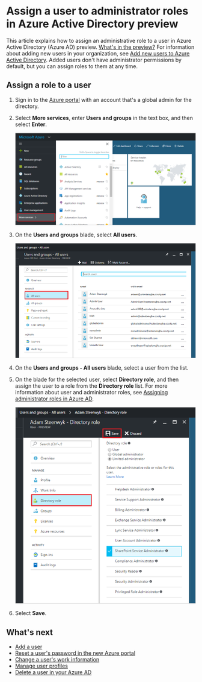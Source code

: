 <properties
	pageTitle="Assign a user to administrator roles in Azure Active Directory preview | Azure"
	description="Explains how to change user administrative information in Azure Active Directory"
	services="active-directory"
	documentationCenter=""
	authors="curtand"
	manager="femila"
	editor=""/>

<tags
	ms.service="active-directory"
	ms.workload="identity"
	ms.tgt_pltfrm="na"
	ms.devlang="na"
	ms.topic="article"
	ms.date="09/12/2016"
	ms.author="curtand"
   	wacn.date=""/>

# Assign a user to administrator roles in Azure Active Directory preview

This article explains how to assign an administrative role to a user in Azure Active Directory (Azure AD) preview. [What's in the preview?](/documentation/articles/active-directory-preview-explainer/) For information about adding new users in your organization, see [Add new users to Azure Active Directory](/documentation/articles/active-directory-users-create-azure-portal/). Added users don't have administrator permissions by default, but you can assign roles to them at any time.

## Assign a role to a user

1.  Sign in to the [Azure portal](https://portal.azure.cn) with an account that's a global admin for the directory.

2.  Select **More services**, enter **Users and groups** in the text box, and then select **Enter**.

    ![Opening user management](./media/active-directory-users-assign-role-azure-portal/create-users-user-management.png)

3.  On the **Users and groups** blade, select **All users**.

    ![Opening the All users blade](./media/active-directory-users-assign-role-azure-portal/create-users-open-users-blade.png)

4. On the **Users and groups - All users** blade, select a user from the list.

5. On the blade for the selected user, select **Directory role**, and then assign the user to a role from the **Directory role** list. For more information about user and administrator roles, see [Assigning administrator roles in Azure AD](/documentation/articles/active-directory-assign-admin-roles/).

	  ![Assigning a user to a role](./media/active-directory-users-assign-role-azure-portal/create-users-assign-role.png)

6. Select **Save**.


## What's next

- [Add a user](/documentation/articles/active-directory-users-create-azure-portal/)
- [Reset a user's password in the new Azure portal](/documentation/articles/active-directory-users-reset-password-azure-portal/)
- [Change a user's work information](/documentation/articles/active-directory-users-work-info-azure-portal/)
- [Manage user profiles](/documentation/articles/active-directory-users-profile-azure-portal/)
- [Delete a user in your Azure AD](/documentation/articles/active-directory-users-delete-user-azure-portal/)

